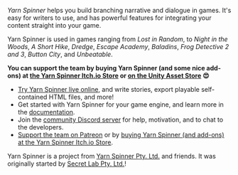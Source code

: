 *Yarn Spinner* helps you build branching narrative and dialogue in games. It's easy for writers to use, and has powerful features for integrating your content straight into your game.

Yarn Spinner is used in games ranging from _Lost in Random_, to _Night in the Woods_, _A Short Hike_, _Dredge_, _Escape Academy_, _Baladins_, _Frog Detective 2 and 3_, _Button City_, and _Unbeatable_.

**You can support the team by buying Yarn Spinner (and some nice add-ons) at [the Yarn Spinner Itch.io Store](https://yarnspinner.itch.io) or [on the Unity Asset Store](https://assetstore.unity.com/packages/tools/behavior-ai/yarn-spinner-for-unity-267061) 😍**

* [Try Yarn Spinner live online](https://try.yarnspinner.dev), and write stories, export playable self-contained HTML files, and more!
* Get started with Yarn Spinner for your game engine, and learn more in the [documentation](https://docs.yarnspinner.dev).
* Join the [community Discord server](https://discord.gg/yarnspinner) for help, motivation, and to chat to the developers.
* [Support the team on Patreon](http://patreon.com/secretlab) or by [buying Yarn Spinner (and add-ons) at the Yarn Spinner Itch.io Store](https://yarnspinner.itch.io).

Yarn Spinner is a project from [Yarn Spinner Pty. Ltd.](https://yarnspinner.dev) and friends. It was originally started by [Secret Lab Pty. Ltd.](https://secretlab.games)!
